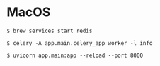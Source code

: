 # MacOS

```
$ brew services start redis
```

```
$ celery -A app.main.celery_app worker -l info
```

```
$ uvicorn app.main:app --reload --port 8000
```